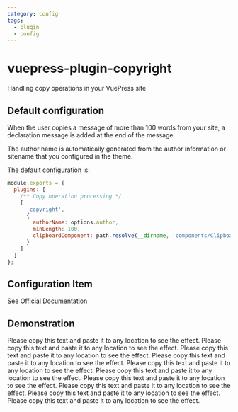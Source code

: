 ```yaml
---
category: config
tags:
  - plugin
  - config
---
```


# vuepress-plugin-copyright <MyBadge text="New" />

Handling copy operations in your VuePress site

## Default configuration

When the user copies a message of more than 100 words from your site, a declaration message is added at the end of the message.

The author name is automatically generated from the author information or sitename that you configured in the theme.

The default configuration is:

```js {4-11}
module.exports = {
  plugins: [
    /** Copy operation processing */
    [
      'copyright',
      {
        authorName: options.author,
        minLength: 100,
        clipboardComponent: path.resolve(__dirname, 'components/Clipboard.vue')
      }
    ]
  ]
};
```

## Configuration Item

See [Official Documentation](https://vuepress.github.io/en/plugins/copyright/#Configs)

## Demonstration

Please copy this text and paste it to any location to see the effect. Please copy this text and paste it to any location to see the effect. Please copy this text and paste it to any location to see the effect. Please copy this text and paste it to any location to see the effect. Please copy this text and paste it to any location to see the effect. Please copy this text and paste it to any location to see the effect. Please copy this text and paste it to any location to see the effect. Please copy this text and paste it to any location to see the effect. Please copy this text and paste it to any location to see the effect. Please copy this text and paste it to any location to see the effect.
